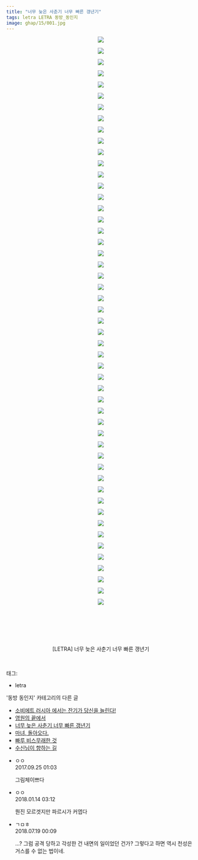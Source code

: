 ```yaml
---
title: "너무 늦은 사춘기 너무 빠른 갱년기"
tags: letra LETRA 동방_동인지
image: ghap/15/001.jpg
---
```

<div class="article">
<p style="text-align: center; clear: none; float: none;"><img src="{{ site.nasurl }}/ghap/15/001.jpg"/></p>
<p style="text-align: center; clear: none; float: none;"><img src="{{ site.nasurl }}/ghap/15/002.jpg"/></p>
<p style="text-align: center; clear: none; float: none;"><img src="{{ site.nasurl }}/ghap/15/003.jpg"/></p>
<p style="text-align: center; clear: none; float: none;"><img src="{{ site.nasurl }}/ghap/15/004.jpg"/></p>
<p style="text-align: center; clear: none; float: none;"><img src="{{ site.nasurl }}/ghap/15/005.jpg"/></p>
<p style="text-align: center; clear: none; float: none;"><img src="{{ site.nasurl }}/ghap/15/006.jpg"/></p>
<p style="text-align: center; clear: none; float: none;"><img src="{{ site.nasurl }}/ghap/15/007.jpg"/></p>
<p style="text-align: center; clear: none; float: none;"><img src="{{ site.nasurl }}/ghap/15/008.jpg"/></p>
<p style="text-align: center; clear: none; float: none;"><img src="{{ site.nasurl }}/ghap/15/009.jpg"/></p>
<p style="text-align: center; clear: none; float: none;"><img src="{{ site.nasurl }}/ghap/15/010.jpg"/></p>
<p style="text-align: center; clear: none; float: none;"><img src="{{ site.nasurl }}/ghap/15/011.jpg"/></p>
<p style="text-align: center; clear: none; float: none;"><img src="{{ site.nasurl }}/ghap/15/012.jpg"/></p>
<p style="text-align: center; clear: none; float: none;"><img src="{{ site.nasurl }}/ghap/15/013.jpg"/></p>
<p style="text-align: center; clear: none; float: none;"><img src="{{ site.nasurl }}/ghap/15/014.jpg"/></p>
<p style="text-align: center; clear: none; float: none;"><img src="{{ site.nasurl }}/ghap/15/015.jpg"/></p>
<p style="text-align: center; clear: none; float: none;"><img src="{{ site.nasurl }}/ghap/15/016.jpg"/></p>
<p style="text-align: center; clear: none; float: none;"><img src="{{ site.nasurl }}/ghap/15/017.jpg"/></p>
<p style="text-align: center; clear: none; float: none;"><img src="{{ site.nasurl }}/ghap/15/018.jpg"/></p>
<p style="text-align: center; clear: none; float: none;"><img src="{{ site.nasurl }}/ghap/15/019.jpg"/></p>
<p style="text-align: center; clear: none; float: none;"><img src="{{ site.nasurl }}/ghap/15/020.jpg"/></p>
<p style="text-align: center; clear: none; float: none;"><img src="{{ site.nasurl }}/ghap/15/021.jpg"/></p>
<p style="text-align: center; clear: none; float: none;"><img src="{{ site.nasurl }}/ghap/15/022.jpg"/></p>
<p style="text-align: center; clear: none; float: none;"><img src="{{ site.nasurl }}/ghap/15/023.jpg"/></p>
<p style="text-align: center; clear: none; float: none;"><img src="{{ site.nasurl }}/ghap/15/024.jpg"/></p>
<p style="text-align: center; clear: none; float: none;"><img src="{{ site.nasurl }}/ghap/15/025.jpg"/></p>
<p style="text-align: center; clear: none; float: none;"><img src="{{ site.nasurl }}/ghap/15/026.jpg"/></p>
<p style="text-align: center; clear: none; float: none;"><img src="{{ site.nasurl }}/ghap/15/027.jpg"/></p>
<p style="text-align: center; clear: none; float: none;"><img src="{{ site.nasurl }}/ghap/15/028.jpg"/></p>
<p style="text-align: center; clear: none; float: none;"><img src="{{ site.nasurl }}/ghap/15/029.jpg"/></p>
<p style="text-align: center; clear: none; float: none;"><img src="{{ site.nasurl }}/ghap/15/030.jpg"/></p>
<p style="text-align: center; clear: none; float: none;"><img src="{{ site.nasurl }}/ghap/15/031.jpg"/></p>
<p style="text-align: center; clear: none; float: none;"><img src="{{ site.nasurl }}/ghap/15/032.jpg"/></p>
<p style="text-align: center; clear: none; float: none;"><img src="{{ site.nasurl }}/ghap/15/033.jpg"/></p>
<p style="text-align: center; clear: none; float: none;"><img src="{{ site.nasurl }}/ghap/15/034.jpg"/></p>
<p style="text-align: center; clear: none; float: none;"><img src="{{ site.nasurl }}/ghap/15/035.jpg"/></p>
<p style="text-align: center; clear: none; float: none;"><img src="{{ site.nasurl }}/ghap/15/036.jpg"/></p>
<p style="text-align: center; clear: none; float: none;"><img src="{{ site.nasurl }}/ghap/15/037.jpg"/></p>
<p style="text-align: center; clear: none; float: none;"><img src="{{ site.nasurl }}/ghap/15/038.jpg"/></p>
<p style="text-align: center; clear: none; float: none;"><img src="{{ site.nasurl }}/ghap/15/039.jpg"/></p>
<p style="text-align: center; clear: none; float: none;"><img src="{{ site.nasurl }}/ghap/15/040.jpg"/></p>
<p style="text-align: center; clear: none; float: none;"><img src="{{ site.nasurl }}/ghap/15/041.jpg"/></p>
<p style="text-align: center; clear: none; float: none;"><img src="{{ site.nasurl }}/ghap/15/042.jpg"/></p>
<p style="text-align: center; clear: none; float: none;"><img src="{{ site.nasurl }}/ghap/15/043.jpg"/></p>
<p style="text-align: center; clear: none; float: none;"><img src="{{ site.nasurl }}/ghap/15/044.jpg"/></p>
<p style="text-align: center; clear: none; float: none;"><img src="{{ site.nasurl }}/ghap/15/045.jpg"/></p>
<p style="text-align: center; clear: none; float: none;"><img src="{{ site.nasurl }}/ghap/15/046.jpg"/></p>
<p style="text-align: center; clear: none; float: none;"><img src="{{ site.nasurl }}/ghap/15/047.jpg"/></p>
<p style="text-align: center; clear: none; float: none;"><img src="{{ site.nasurl }}/ghap/15/048.jpg"/></p>
<p style="text-align: center; clear: none; float: none;"><img src="{{ site.nasurl }}/ghap/15/049.jpg"/></p>
<p style="text-align: center; clear: none; float: none;"><img src="{{ site.nasurl }}/ghap/15/050.jpg"/></p>
<p style="text-align: center; clear: none; float: none;"><img src="{{ site.nasurl }}/ghap/15/051.jpg"/></p>
<p style="text-align: center; clear: none; float: none;"><br/></p>
<p style="text-align: center; clear: none; float: none;"><br/></p>
<p style="text-align: center; clear: none; float: none;"><br/></p>
<p style="text-align: center; clear: none; float: none;">[LETRA] 너무 늦은 사춘기 너무 빠른 갱년기</p>
<p><br/></p>
</div><div class="tagTrail">
<p>태그: </p>
<ul>
<li>letra</li>
</ul>
</div><div class="another">
<p>'동방 동인지' 카테고리의 다른 글</p>
<ul>
<li><a href="/2016-06-16-ghap_17">소비에트 러시아 에서는 잔기가 당신을 늘린다!</a></li>
<li><a href="/2016-06-16-ghap_16">영원의 끝에서</a></li>
<li><a href="/2016-06-16-ghap_15">너무 늦은 사춘기 너무 빠른 갱년기</a></li>
<li><a href="/2016-06-16-ghap_14">마녀, 돌아오다.</a></li>
<li><a href="/2016-06-16-ghap_13">빠루 비스무래한 것</a></li>
<li><a href="/2016-06-16-ghap_12">수신님이 향하는 길</a></li>
</ul>
</div><div class="cb_module cb_fluid">
<div class="cb_wrt cb_profile">
<div class="comment">
<ul>
<li class="cb_thumb_off" id="comment15089798">
<div class="cb_comment_area">
<div class="cb_info_area">
<div class="cb_section">
<span class="cb_nick_name">ㅇㅇ</span>
</div>
<div class="cb_section">
<span class="cb_date">2017.09.25 01:03 </span>
</div>
</div>
<div class="cb_dsc_comment">
<p class="cb_dsc">
											그림체이쁘다
										</p>
</div>
</div></li>
<li class="cb_thumb_off" id="comment15173797">
<div class="cb_comment_area">
<div class="cb_info_area">
<div class="cb_section">
<span class="cb_nick_name">ㅇㅇ</span>
</div>
<div class="cb_section">
<span class="cb_date">2018.01.14 03:12 </span>
</div>
</div>
<div class="cb_dsc_comment">
<p class="cb_dsc">
											뭔진 모르겟지만 파르시가 커엽다
										</p>
</div>
</div></li>
<li class="cb_thumb_off" id="comment15289590">
<div class="cb_comment_area">
<div class="cb_info_area">
<div class="cb_section">
<span class="cb_nick_name">ㄱㅁㅎ</span>
</div>
<div class="cb_section">
<span class="cb_date">2018.07.19 00:09 </span>
</div>
</div>
<div class="cb_dsc_comment">
<p class="cb_dsc">
											...? 그럼 공격 당하고 각성한 건 내면의 일이었던 건가? 그렇다고 하면 역시 천성은 거스를 수 없는 법이네.
										</p>
</div>
</div></li>
</ul>
</div>
</div><!-- commentList close -->
</div>
<br/>
<p id="refer"></p>
<br/>
